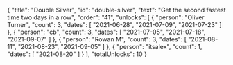 {
  "title": "Double Silver",
  "id": "double-silver",
  "text": "Get the second fastest time two days in a row",
  "order": "41",
  "unlocks": [
    {
      "person": "Oliver Turner",
      "count": 3,
      "dates": [
        "2021-06-28",
        "2021-07-09",
        "2021-07-23"
      ]
    },
    {
      "person": "cb",
      "count": 3,
      "dates": [
        "2021-07-05",
        "2021-07-18",
        "2021-09-07"
      ]
    },
    {
      "person": "Rowan M",
      "count": 3,
      "dates": [
        "2021-08-11",
        "2021-08-23",
        "2021-09-05"
      ]
    },
    {
      "person": "itsalex",
      "count": 1,
      "dates": [
        "2021-08-20"
      ]
    }
  ],
  "totalUnlocks": 10
}